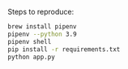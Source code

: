 Steps to reproduce:


```bash
brew install pipenv 
pipenv --python 3.9
pipenv shell
pip install -r requirements.txt
python app.py
```

